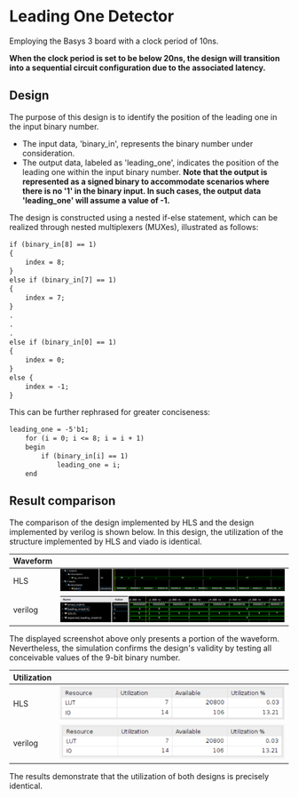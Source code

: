 # Leading One Detector

Employing the Basys 3 board with a clock period of 10ns.

**When the clock period is set to be below 20ns, the design will transition into a sequential circuit configuration due to the associated latency.**

## Design

The purpose of this design is to identify the position of the leading one in the input binary number.

* The input data, 'binary_in', represents the binary number under consideration.
* The output data, labeled as 'leading_one', indicates the position of the leading one within the input binary number.
**Note that the output is represented as a signed binary to accommodate scenarios where there is no '1' in the binary input. In such cases, the output data 'leading_one' will assume a value of -1.**

The design is constructed using a nested if-else statement, which can be realized through nested multiplexers (MUXes), illustrated as follows:

    if (binary_in[8] == 1)
    {
		index = 8;
	}
    else if (binary_in[7] == 1)
    {
		index = 7;
	} 
    .
    .
    .
    else if (binary_in[0] == 1)
    {
		index = 0;
	}
	else {
		index = -1;
	}

This can be further rephrased for greater conciseness:
    
    leading_one = -5'b1;
        for (i = 0; i <= 8; i = i + 1)
        begin
            if (binary_in[i] == 1)
                leading_one = i;
        end

## Result comparison

The comparison of the design implemented by HLS and the design implemented by verilog is shown below. In this design, the utilization of the structure implemented by HLS and viado is identical.

|Waveform||
|--|--|
|HLS     |![Alt text](image.png)|
|verilog |![Alt text](image-2.png)|

The displayed screenshot above only presents a portion of the waveform. Nevertheless, the simulation confirms the design's validity by testing all conceivable values of the 9-bit binary number.

|Utilization||
|--|--|
|HLS|![Alt text](image-1.png)|
|verilog|![Alt text](image-3.png)|

The results demonstrate that the utilization of both designs is precisely identical.
